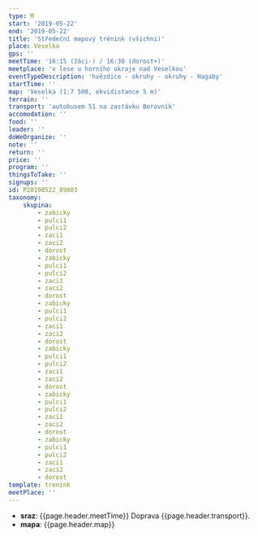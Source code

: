 ```yaml
---
type: M
start: '2019-05-22'
end: '2019-05-22'
title: 'Středeční mapový trénink (všichni)'
place: Veselka
gps: ''
meetTime: '16:15 (žáci-) / 16:30 (dorost+)'
meetplace: 'v lese u horního okraje nad Veselkou'
eventTypeDescription: 'hvězdice - okruhy - okruhy - Hagaby'
startTime: ''
map: 'Veselka (1:7 500, ekvidistance 5 m)'
terrain: ''
transport: 'autobusem 51 na zastávku Borovník'
accomodation: ''
food: ''
leader: ''
doWeOrganize: ''
note: ''
return: ''
price: ''
program: ''
thingsToTake: ''
signups: ''
id: P20190522_89803
taxonomy:
    skupina:
        - zabicky
        - pulci1
        - pulci2
        - zaci1
        - zaci2
        - dorost
        - zabicky
        - pulci1
        - pulci2
        - zaci1
        - zaci2
        - dorost
        - zabicky
        - pulci1
        - pulci2
        - zaci1
        - zaci2
        - dorost
        - zabicky
        - pulci1
        - pulci2
        - zaci1
        - zaci2
        - dorost
        - zabicky
        - pulci1
        - pulci2
        - zaci1
        - zaci2
        - dorost
        - zabicky
        - pulci1
        - pulci2
        - zaci1
        - zaci2
        - dorost
template: trenink
meetPlace: ''
---
```

* **sraz**: {{page.header.meetTime}} Doprava {{page.header.transport}}.
* **mapa**: {{page.header.map}}






